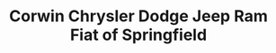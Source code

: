 ---
title: "Corwin Chrysler Dodge Jeep Ram Fiat of Springfield"
url: /springfield/corwin-chrysler-dodge-jeep-ram-fiat-of-springfield/
shop: car
---